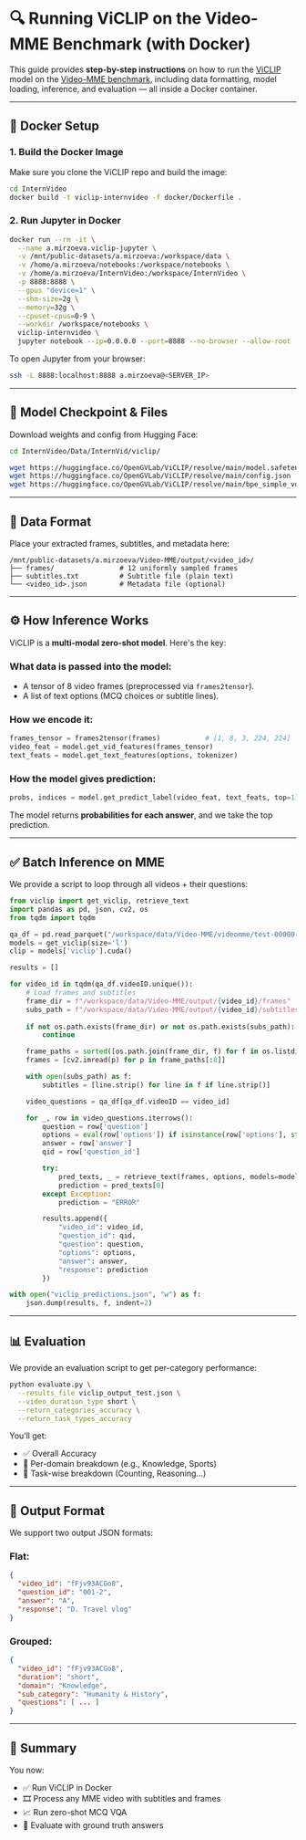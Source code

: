 # 🔍 Running ViCLIP on the Video-MME Benchmark (with Docker)

This guide provides **step-by-step instructions** on how to run the [ViCLIP](https://github.com/OpenGVLab/InternVideo) model on the [Video-MME benchmark](https://github.com/Video-Understanding/MME), including data formatting, model loading, inference, and evaluation — all inside a Docker container.

---

## 🐳 Docker Setup

### 1. **Build the Docker Image**

Make sure you clone the ViCLIP repo and build the image:

```bash
cd InternVideo
docker build -t viclip-internvideo -f docker/Dockerfile .
```

### 2. **Run Jupyter in Docker**

```bash
docker run --rm -it \
  --name a.mirzoeva.viclip-jupyter \
  -v /mnt/public-datasets/a.mirzoeva:/workspace/data \
  -v /home/a.mirzoeva/notebooks:/workspace/notebooks \
  -v /home/a.mirzoeva/InternVideo:/workspace/InternVideo \
  -p 8888:8888 \
  --gpus "device=1" \
  --shm-size=2g \
  --memory=32g \
  --cpuset-cpus=0-9 \
  --workdir /workspace/notebooks \
  viclip-internvideo \
  jupyter notebook --ip=0.0.0.0 --port=8888 --no-browser --allow-root
```

To open Jupyter from your browser:
```bash
ssh -L 8888:localhost:8888 a.mirzoeva@<SERVER_IP>
```

---

## 🧠 Model Checkpoint & Files

Download weights and config from Hugging Face:
```bash
cd InternVideo/Data/InternVid/viclip/

wget https://huggingface.co/OpenGVLab/ViCLIP/resolve/main/model.safetensors -O ViCLIP-L_InternVid-FLT-10M.pth
wget https://huggingface.co/OpenGVLab/ViCLIP/resolve/main/config.json
wget https://huggingface.co/OpenGVLab/ViCLIP/resolve/main/bpe_simple_vocab_16e6.txt.gz
```

---

## 📁 Data Format

Place your extracted frames, subtitles, and metadata here:

```
/mnt/public-datasets/a.mirzoeva/Video-MME/output/<video_id>/
├── frames/                # 12 uniformly sampled frames
├── subtitles.txt          # Subtitle file (plain text)
└── <video_id>.json        # Metadata file (optional)
```

---

## ⚙️ How Inference Works

ViCLIP is a **multi-modal zero-shot model**. Here's the key:

### What data is passed into the model:
- A tensor of 8 video frames (preprocessed via `frames2tensor`).
- A list of text options (MCQ choices or subtitle lines).

### How we encode it:
```python
frames_tensor = frames2tensor(frames)           # [1, 8, 3, 224, 224]
video_feat = model.get_vid_features(frames_tensor)
text_feats = model.get_text_features(options, tokenizer)
```

### How the model gives prediction:
```python
probs, indices = model.get_predict_label(video_feat, text_feats, top=1)
```
The model returns **probabilities for each answer**, and we take the top prediction.

---

## ✅ Batch Inference on MME

We provide a script to loop through all videos + their questions:
```python
from viclip import get_viclip, retrieve_text
import pandas as pd, json, cv2, os
from tqdm import tqdm

qa_df = pd.read_parquet("/workspace/data/Video-MME/videomme/test-00000-of-00001.parquet")
models = get_viclip(size='l')
clip = models['viclip'].cuda()

results = []

for video_id in tqdm(qa_df.videoID.unique()):
    # Load frames and subtitles
    frame_dir = f"/workspace/data/Video-MME/output/{video_id}/frames"
    subs_path = f"/workspace/data/Video-MME/output/{video_id}/subtitles.txt"
    
    if not os.path.exists(frame_dir) or not os.path.exists(subs_path):
        continue

    frame_paths = sorted([os.path.join(frame_dir, f) for f in os.listdir(frame_dir) if f.endswith('.jpg')])
    frames = [cv2.imread(p) for p in frame_paths[:8]]

    with open(subs_path) as f:
        subtitles = [line.strip() for line in f if line.strip()]

    video_questions = qa_df[qa_df.videoID == video_id]

    for _, row in video_questions.iterrows():
        question = row['question']
        options = eval(row['options']) if isinstance(row['options'], str) else row['options']
        answer = row['answer']
        qid = row['question_id']

        try:
            pred_texts, _ = retrieve_text(frames, options, models=models, topk=1)
            prediction = pred_texts[0]
        except Exception:
            prediction = "ERROR"

        results.append({
            "video_id": video_id,
            "question_id": qid,
            "question": question,
            "options": options,
            "answer": answer,
            "response": prediction
        })

with open("viclip_predictions.json", "w") as f:
    json.dump(results, f, indent=2)
```

---

## 📊 Evaluation

We provide an evaluation script to get per-category performance:

```bash
python evaluate.py \
  --results_file viclip_output_test.json \
  --video_duration_type short \
  --return_categories_accuracy \
  --return_task_types_accuracy
```

You’ll get:
- ✅ Overall Accuracy
- 📂 Per-domain breakdown (e.g., Knowledge, Sports)
- 🎯 Task-wise breakdown (Counting, Reasoning...)

---

## 📎 Output Format

We support two output JSON formats:

### Flat:
```json
{
  "video_id": "fFjv93ACGo8",
  "question_id": "001-2",
  "answer": "A",
  "response": "D. Travel vlog"
}
```

### Grouped:
```json
{
  "video_id": "fFjv93ACGo8",
  "duration": "short",
  "domain": "Knowledge",
  "sub_category": "Humanity & History",
  "questions": [ ... ]
}
```

---

## 🧩 Summary

You now:
- ✅ Run ViCLIP in Docker
- 🎞️ Process any MME video with subtitles and frames
- 📈 Run zero-shot MCQ VQA
- 🧪 Evaluate with ground truth answers



